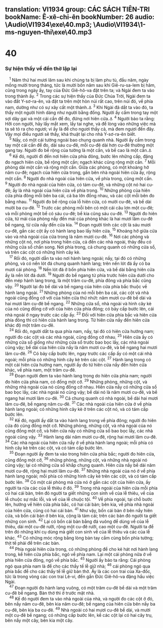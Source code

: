 translation: VI1934
group: CÁC SÁCH TIÊN-TRI
bookName: Ê-xê-chi-ên 
bookNumber: 26
audio: \Audio\VI1934\exe\40.mp3; \Audio\VI1934\1-ms-nguyen-thi\exe\40.mp3
-------

<div class="title"><h1>40</h1><h3>Sự hiện thấy về đền thờ lập lại</h3></div>
<span class="verse exe_40_1"> <sup>1</sup> Năm thứ hai mươi lăm sau khi chúng ta bị làm phu tù, đầu năm, ngày mồng mười trong tháng, tức là mười bốn năm sau khi Giê-ru-sa-lem bị hãm, cũng trong ngày ấy, tay của Đức Giê-hô-va đặt trên ta; và Ngài đem ta vào trong thành ấy. </span>
<span class="verse exe_40_2"><sup>2</sup> Trong các sự hiện thấy của Đức Chúa Trời, Ngài đem ta vào đất Y-sơ-ra-ên, và đặt ta trên một hòn núi rất cao, trên núi đó, về phía nam, dường như có sự xây cất một thành.<a data-toggle="tooltip" data-placement="bottom" title="Kh 21:10">⚓</a></span>
<span class="verse exe_40_3"><sup>3</sup> Khi Ngài đã dắt ta vào đó, ta thấy một người hình dáng như người bằng đồng. Người ấy cầm trong tay một sợi dây gai và một cái cần để đo, đứng nơi hiên cửa.<a data-toggle="tooltip" data-placement="bottom" title="Kh 11:1; 21:15">⚓</a></span>
<span class="verse exe_40_4"><sup>4</sup> Người bảo ta rằng: Hỡi con người, hãy lấy mắt xem, lấy tai nghe, và để lòng vào những việc mà ta sẽ tỏ ra cho ngươi; vì ấy là để cho ngươi thấy cả, mà đem ngươi đến đây. Vậy mọi điều ngươi sẽ thấy, khá thuật lại cho nhà Y-sơ-ra-ên biết. <br/></span>
<span class="verse exe_40_5"> <sup>5</sup> Nầy, có một cái tường ngoài bao chung quanh nhà. Người ấy cầm trong tay một cái cần để đo, dài sáu cu-đê, mỗi cu-đê dài hơn cu-đê thường một gang tay. Người đo bề rộng của tường là một cần, và bề cao là một cần.<a data-toggle="tooltip" data-placement="bottom" title="1Vua 6:1-38; 2Su 3:1-9">⚓</a><br/></span>
<span class="verse exe_40_6"> <sup>6</sup> Kế đó, người đi đến nơi hiên cửa phía đông, bước lên những cấp, đặng đo ngạch hiên cửa, bề rộng một cần; ngạch khác cũng rộng một cần. </span>
<span class="verse exe_40_7"><sup>7</sup> Mỗi phòng dài một cần và rộng một cần. Giữa các phòng, có một khoảng hở năm cu-đê; ngạch của hiên cửa trong, gần bên nhà ngoài hiên cửa ấy, rộng một cần. </span>
<span class="verse exe_40_8"><sup>8</sup> Người đo nhà ngoài của hiên cửa, về phía trong, cũng một cần. </span>
<span class="verse exe_40_9"><sup>9</sup> Người đo nhà ngoài của hiên cửa, có tám cu-đê, và những cột nó hai cu-đê; ấy là nhà ngoài của hiên cửa về phía trong. </span>
<span class="verse exe_40_10"><sup>10</sup> Những phòng của hiên cửa phía đông mỗi bên ba cái, cả ba lớn đồng nhau, và các cột mỗi bên đo bằng nhau. </span>
<span class="verse exe_40_11"><sup>11</sup> Người đo bề rộng của lỗ hiên cửa, có mười cu-đê, và bề dài mười ba cu-đê. </span>
<span class="verse exe_40_12"><sup>12</sup> Trước các phòng mỗi bên có một cái câu lơn một cu-đê; và mỗi phòng một bề có sáu cu-đê; bề kia cũng sáu cu-đê. </span>
<span class="verse exe_40_13"><sup>13</sup> Người đo hiên cửa, từ mái của phòng nầy đến mái của phòng khác là hai mươi lăm cu-đê bề ngang, từ cửa nầy đến cửa kia. </span>
<span class="verse exe_40_14"><sup>14</sup> Đoạn người tính các cột là sáu mươi cu-đê, gần các cột ấy có hành lang bao lấy hiên cửa. </span>
<span class="verse exe_40_15"><sup>15</sup> Khoảng hở giữa cửa vào và nhà ngoài của cửa trong là năm mươi cu-đê. </span>
<span class="verse exe_40_16"><sup>16</sup> Nơi các phòng và những cột nó, nơi phía trong hiên cửa, cả đến các nhà ngoài, thảy đều có những cửa sổ chấn song. Nơi phía trong, cả chung quanh có những cửa sổ, và trên các cột có những hình cây kè. <br/></span>
<span class="verse exe_40_17"> <sup>17</sup> Rồi đó, người dẫn ta vào nơi hành lang ngoài; nầy, tại đó có những phòng, và có nền lót đá chung quanh hành lang; trên nền lót đá ấy có ba mươi cái phòng. </span>
<span class="verse exe_40_18"><sup>18</sup> Nền lót đá ở bốn phía hiên cửa, và bề dài bằng hiên cửa ấy là nền lót đá dưới. </span>
<span class="verse exe_40_19"><sup>19</sup> Người đo bề ngang từ phía trước hiên cửa dưới cho đến mép hành lang trong, là một trăm cu-đê, phía đông và phía bắc cũng vậy. </span>
<span class="verse exe_40_20"><sup>20</sup> Người lại đo bề dài và bề ngang của hiên cửa phía bắc thuộc về hành lang ngoài. </span>
<span class="verse exe_40_21"><sup>21</sup> Những phòng của nó mỗi bên ba cái, các cột và nhà ngoài cũng đồng cỡ với của hiên cửa thứ nhứt: năm mươi cu-đê bề dài và hai mươi lăm cu-đê bề ngang. </span>
<span class="verse exe_40_22"><sup>22</sup> Những cửa sổ, nhà ngoài và hình cây kè của nó cũng đồng cỡ với của hiên cửa phía đông; có bảy cấp bước lên, cái nhà ngoài ở ngay trước các cấp ấy. </span>
<span class="verse exe_40_23"><sup>23</sup> Đối với hiên cửa phía bắc và hiên cửa phía đông thì có hiên cửa hành lang trong. Từ hiên cửa nầy đến hiên cửa khác độ một trăm cu-đê. <br/></span>
<span class="verse exe_40_24"> <sup>24</sup> Rồi đó, người dắt ta qua phía nam, nầy, tại đó có hiên cửa hướng nam; người đo các cột và các nhà ngoài, cũng đồng cỡ nhau. </span>
<span class="verse exe_40_25"><sup>25</sup> Hiên cửa ấy có những cửa sổ giống như những cửa sổ trước bao bọc lấy, các nhà ngoài cũng vậy; bề dài của hiên cửa nầy là năm mươi cu-đê, và bề ngang hai mươi lăm cu-đê. </span>
<span class="verse exe_40_26"><sup>26</sup> Có bảy cấp bước lên, ngay trước các cấp ấy có một cái nhà ngoài; mỗi phía có những hình cây kè trên các cột. </span>
<span class="verse exe_40_27"><sup>27</sup> Hành lang trong có một cái hiên cửa hướng nam, người ấy đo từ hiên cửa nầy đến hiên cửa khác, về phía nam, một trăm cu-đê. <br/></span>
<span class="verse exe_40_28"> <sup>28</sup> Đoạn người đem ta vào hành lang trong do hiên cửa phía nam; người đo hiên cửa phía nam, có đồng một cỡ. </span>
<span class="verse exe_40_29"><sup>29</sup> Những phòng, những cột, và những nhà ngoài của nó cũng đồng cỡ nhau. Hiên cửa nầy có những cửa sổ bao bọc lấy, các nhà ngoài nó cũng vậy; bề dài nó là năm mươi cu-đê, và bề ngang hai mươi lăm cu-đê. </span>
<span class="verse exe_40_30"><sup>30</sup> Cả chung quanh có nhà ngoài, bề dài hai mươi lăm cu-đê, bề ngang năm cu-đê. </span>
<span class="verse exe_40_31"><sup>31</sup> Các nhà ngoài của hiên cửa ở về phía hành lang ngoài; có những hình cây kè ở trên các cột nó, và có tám cấp bước lên. <br/></span>
<span class="verse exe_40_32"> <sup>32</sup> Kế đó, người ấy dắt ta vào hành lang trong về phía đông; người đo hiên cửa đó cũng đồng một cỡ. Những phòng, những cột, và nhà ngoài của nó cũng đồng một cỡ, và hiên cửa nầy có những cửa sổ bao bọc lấy, các nhà ngoài cũng vậy. </span>
<span class="verse exe_40_33"><sup>33</sup> Hành lang dài năm mươi cu-đê, rộng hai mươi lăm cu-đê. </span>
<span class="verse exe_40_34"><sup>34</sup> Các nhà ngoài của hiên cửa nầy ở về phía hành lang ngoài; mỗi phía có hình cây kè trên các cột, và có tám cấp bước lên. <br/></span>
<span class="verse exe_40_35"> <sup>35</sup> Đoạn người ấy đem ta vào trong hiên cửa phía bắc; người đo hiên cửa, cũng đồng một cỡ, </span>
<span class="verse exe_40_36"><sup>36</sup> những phòng, những cột, và những nhà ngoài nó cũng vậy; lại có những cửa sổ khắp chung quanh. Hiên cửa nầy bề dài năm mươi cu-đê, rộng hai mươi lăm cu-đê. </span>
<span class="verse exe_40_37"><sup>37</sup> Những nhà ngoài của nó ở về phía hành lang ngoài; mỗi phía có những hình cây kè trên các cột, và có tám cấp bước lên. </span>
<span class="verse exe_40_38"><sup>38</sup> Có một cái phòng mà cửa nó ở gần các cột của hiên cửa, ấy người ta rửa các của lễ thiêu ở đó. </span>
<span class="verse exe_40_39"><sup>39</sup> Trong nhà ngoài của hiên cửa mỗi phía có hai cái bàn, trên đó người ta giết những con sinh về của lễ thiêu, về của lễ chuộc sự mắc lỗi, và về của lễ chuộc tội. </span>
<span class="verse exe_40_40"><sup>40</sup> Về phía ngoài, tại chỗ bước lên, hướng về hiên cửa phía bắc, có hai cái bàn; bên kia, về phía nhà ngoài của hiên cửa, cũng có hai cái bàn. </span>
<span class="verse exe_40_41"><sup>41</sup> Như vậy, bốn cái bàn ở bên nầy hiên cửa, và bốn cái bàn ở bên kia, cộng là tám cái; trên các bàn đó người ta giết những con sinh. </span>
<span class="verse exe_40_42"><sup>42</sup> Lại có bốn cái bàn bằng đá vuông để dùng về của lễ thiêu, dài một cu-đê rưỡi, rộng một cu-đê rưỡi, cao một cu-đê. Người ta để trên đó những khí cụ dùng mà giết con sinh về của lễ thiêu và các của lễ khác. </span>
<span class="verse exe_40_43"><sup>43</sup> Có những móc rộng bằng lòng bàn tay cắm cùng bốn phía tường; thịt tế phải để trên các bàn. <br/></span>
<span class="verse exe_40_44"> <sup>44</sup> Phía ngoài hiên cửa trong, có những phòng để cho kẻ hát nơi hành lang trong, kề hiên cửa phía bắc, ngó về phía nam. Lại một cái phòng nữa ở về phía hiên cửa đông, ngó về phía bắc. </span>
<span class="verse exe_40_45"><sup>45</sup> Người ấy bảo ta rằng: Cái phòng ngó qua phía nam là để cho các thầy tế lễ giữ nhà; </span>
<span class="verse exe_40_46"><sup>46</sup> cái phòng ngó qua phía bắc để cho các thầy tế lễ giữ bàn thờ. Ấy là các con trai của Xa-đốc, tức là trong vòng các con trai Lê-vi, đến gần Đức Giê-hô-va đặng hầu việc Ngài. <br/></span>
<span class="verse exe_40_47"> <sup>47</sup> Đoạn người đo hành lang vuông, có một trăm cu-đê bề dài và một trăm cu-đê bề ngang. Bàn thờ thì ở trước mặt nhà. <br/></span>
<span class="verse exe_40_48"> <sup>48</sup> Kế đó người đem ta vào nhà ngoài của nhà, và người đo các cột ở đó, bên nầy năm cu-đê, bên kia năm cu-đê; bề ngang của hiên cửa bên nầy ba cu-đê, bên kia ba cu-đê. </span>
<span class="verse exe_40_49"><sup>49</sup> Nhà ngoài có hai mươi cu-đê bề dài, và mười một cu-đê bề ngang; có những cấp bước lên, kề các cột lại có hai cây trụ, bên nầy một cây, bên kia một cây. <br/></span>
